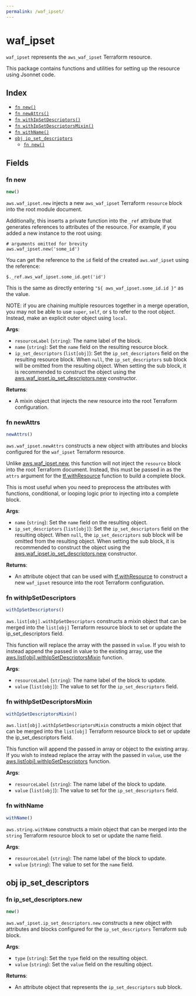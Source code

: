 ```yaml
---
permalink: /waf_ipset/
---
```


# waf_ipset

`waf_ipset` represents the `aws_waf_ipset` Terraform resource.



This package contains functions and utilities for setting up the resource using Jsonnet code.


## Index

* [`fn new()`](#fn-new)
* [`fn newAttrs()`](#fn-newattrs)
* [`fn withIpSetDescriptors()`](#fn-withipsetdescriptors)
* [`fn withIpSetDescriptorsMixin()`](#fn-withipsetdescriptorsmixin)
* [`fn withName()`](#fn-withname)
* [`obj ip_set_descriptors`](#obj-ip_set_descriptors)
  * [`fn new()`](#fn-ip_set_descriptorsnew)

## Fields

### fn new

```ts
new()
```


`aws.waf_ipset.new` injects a new `aws_waf_ipset` Terraform `resource`
block into the root module document.

Additionally, this inserts a private function into the `_ref` attribute that generates references to attributes of the
resource. For example, if you added a new instance to the root using:

    # arguments omitted for brevity
    aws.waf_ipset.new('some_id')

You can get the reference to the `id` field of the created `aws.waf_ipset` using the reference:

    $._ref.aws_waf_ipset.some_id.get('id')

This is the same as directly entering `"${ aws_waf_ipset.some_id.id }"` as the value.

NOTE: if you are chaining multiple resources together in a merge operation, you may not be able to use `super`, `self`,
or `$` to refer to the root object. Instead, make an explicit outer object using `local`.

**Args**:
  - `resourceLabel` (`string`): The name label of the block.
  - `name` (`string`): Set the `name` field on the resulting resource block.
  - `ip_set_descriptors` (`list[obj]`): Set the `ip_set_descriptors` field on the resulting resource block. When `null`, the `ip_set_descriptors` sub block will be omitted from the resulting object. When setting the sub block, it is recommended to construct the object using the [aws.waf_ipset.ip_set_descriptors.new](#fn-ip_set_descriptorsnew) constructor.

**Returns**:
- A mixin object that injects the new resource into the root Terraform configuration.


### fn newAttrs

```ts
newAttrs()
```


`aws.waf_ipset.newAttrs` constructs a new object with attributes and blocks configured for the `waf_ipset`
Terraform resource.

Unlike [aws.waf_ipset.new](#fn-new), this function will not inject the `resource`
block into the root Terraform document. Instead, this must be passed in as the `attrs` argument for the
[tf.withResource](https://github.com/tf-libsonnet/core/tree/main/docs#fn-withresource) function to build a complete block.

This is most useful when you need to preprocess the attributes with functions, conditional, or looping logic prior to
injecting into a complete block.

**Args**:
  - `name` (`string`): Set the `name` field on the resulting object.
  - `ip_set_descriptors` (`list[obj]`): Set the `ip_set_descriptors` field on the resulting object. When `null`, the `ip_set_descriptors` sub block will be omitted from the resulting object. When setting the sub block, it is recommended to construct the object using the [aws.waf_ipset.ip_set_descriptors.new](#fn-ip_set_descriptorsnew) constructor.

**Returns**:
  - An attribute object that can be used with [tf.withResource](https://github.com/tf-libsonnet/core/tree/main/docs#fn-withresource) to construct a new `waf_ipset` resource into the root Terraform configuration.


### fn withIpSetDescriptors

```ts
withIpSetDescriptors()
```

`aws.list[obj].withIpSetDescriptors` constructs a mixin object that can be merged into the `list[obj]`
Terraform resource block to set or update the ip_set_descriptors field.

This function will replace the array with the passed in `value`. If you wish to instead append the
passed in value to the existing array, use the [aws.list[obj].withIpSetDescriptorsMixin](TODO) function.


**Args**:
  - `resourceLabel` (`string`): The name label of the block to update.
  - `value` (`list[obj]`): The value to set for the `ip_set_descriptors` field.


### fn withIpSetDescriptorsMixin

```ts
withIpSetDescriptorsMixin()
```

`aws.list[obj].withIpSetDescriptorsMixin` constructs a mixin object that can be merged into the `list[obj]`
Terraform resource block to set or update the ip_set_descriptors field.

This function will append the passed in array or object to the existing array. If you wish
to instead replace the array with the passed in `value`, use the [aws.list[obj].withIpSetDescriptors](TODO)
function.


**Args**:
  - `resourceLabel` (`string`): The name label of the block to update.
  - `value` (`list[obj]`): The value to set for the `ip_set_descriptors` field.


### fn withName

```ts
withName()
```

`aws.string.withName` constructs a mixin object that can be merged into the `string`
Terraform resource block to set or update the name field.



**Args**:
  - `resourceLabel` (`string`): The name label of the block to update.
  - `value` (`string`): The value to set for the `name` field.


## obj ip_set_descriptors



### fn ip_set_descriptors.new

```ts
new()
```


`aws.waf_ipset.ip_set_descriptors.new` constructs a new object with attributes and blocks configured for the `ip_set_descriptors`
Terraform sub block.



**Args**:
  - `type` (`string`): Set the `type` field on the resulting object.
  - `value` (`string`): Set the `value` field on the resulting object.

**Returns**:
  - An attribute object that represents the `ip_set_descriptors` sub block.
